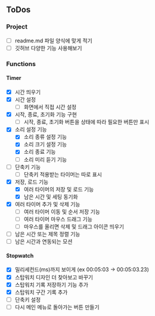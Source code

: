 ## ToDos

### Project
- [ ] readme.md 파일 양식에 맞게 적기
- [ ] 깃허브 다양한 기능 사용해보기

### Functions
#### Timer

-   [x] 시간 띄우기
-   [x] 시간 설정
    -   [ ] 화면에서 직접 시간 설정
-   [x] 시작, 종료, 초기화 기능 구현
    -   [ ] 시작, 종료, 초기화 버튼을 상태에 따라 필요한 버튼만 표시
-   [x] 소리 설정 기능
    -   [x] 소리 종류 설정 기능
    -   [x] 소리 크기 설정 기능
    -   [x] 소리 종료 기능
    -   [ ] 소리 미리 듣기 기능
-   [ ] 단축키 기능
    -   [ ] 단축키 적용받는 타이머는 따로 표시
-   [x] 저장, 로드 기능
    -   [x] 여러 타이머의 저장 및 로드 기능
    -   [x] 남은 시간 및 세팅 동기화
-   [x] 여러 타이머 추가 및 삭제 기능
    -   [ ] 여러 타이머 이동 및 순서 저장 기능
    -   [ ] 여러 타이머 마우스 드래그 기능
    -   [ ] 마우스를 올리면 삭제 및 드래그 아이콘 띄우기
-   [ ] 남은 시간 또는 제목 정렬 기능
-   [ ] 남은 시간과 연동되는 모션

#### Stopwatch
- [x] 밀리세컨드(ms)까지 보이게 (ex 00:05:03 -> 00:05:03.23)
- [x] 스탑워치 디자인 더 찾아보고 바꾸기
- [x] 스탑워치 기록 저장하기 기능 추가
- [x] 스탑워치 구간 기록 추가
- [ ] 단축키 설정
- [ ] 다시 메인 메뉴로 돌아가는 버튼 만들기
